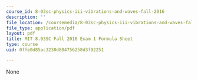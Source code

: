 ```yaml
---
course_id: 8-03sc-physics-iii-vibrations-and-waves-fall-2016
description: ''
file_location: /coursemedia/8-03sc-physics-iii-vibrations-and-waves-fall-2016/0ffe0d85ac3230d804756258d3f92251_MIT8_03SCF16_Exam1_Formula.pdf
file_type: application/pdf
layout: pdf
title: MIT 8.03SC Fall 2016 Exam 1 Formula Sheet
type: course
uid: 0ffe0d85ac3230d804756258d3f92251

---
```

None